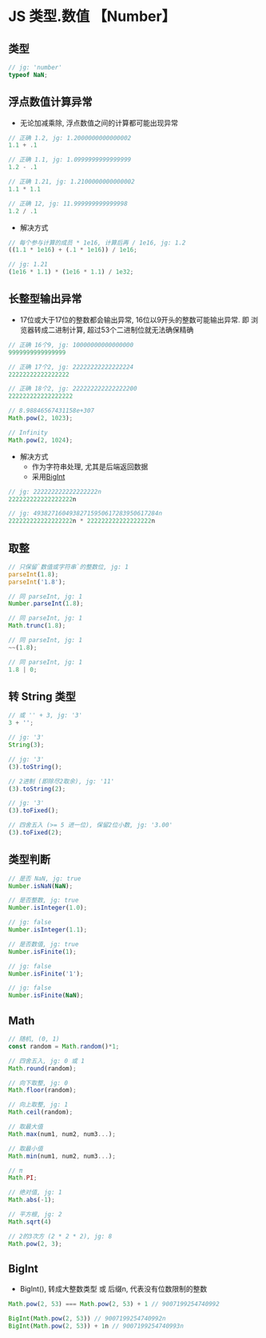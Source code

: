 # JS 类型.数值 【Number】

## 类型
```js
// jg: 'number'
typeof NaN;
```

## 浮点数值计算异常
* 无论加减乘除, 浮点数值之间的计算都可能出现异常
```js
// 正确 1.2, jg: 1.2000000000000002
1.1 + .1

// 正确 1.1, jg: 1.0999999999999999
1.2 - .1

// 正确 1.21, jg: 1.2100000000000002
1.1 * 1.1

// 正确 12, jg: 11.999999999999998
1.2 / .1
```

* 解决方式
```js
// 每个参与计算的成员 * 1e16, 计算后再 / 1e16, jg: 1.2
((1.1 * 1e16) + (.1 * 1e16)) / 1e16;

// jg: 1.21
(1e16 * 1.1) * (1e16 * 1.1) / 1e32;
```

## 长整型输出异常
* 17位或大于17位的整数都会输出异常, 16位以9开头的整数可能输出异常. 即 浏览器转成二进制计算, 超过53个二进制位就无法确保精确
```js
// 正确 16个9, jg: 10000000000000000
9999999999999999

// 正确 17个2, jg: 22222222222222224
22222222222222222

// 正确 18个2, jg: 222222222222222200
222222222222222222

// 8.98846567431158e+307
Math.pow(2, 1023);

// Infinity
Math.pow(2, 1024);
```

* 解决方式
	+ 作为字符串处理, 尤其是后端返回数据
	+ 采用[BigInt](#BigInt)
```js
// jg: 222222222222222222n
222222222222222222n

// jg: 49382716049382715950617283950617284n
222222222222222222n * 222222222222222222n
```

## 取整
```js
// 只保留`数值或字符串`的整数位, jg: 1
parseInt(1.8);
parseInt('1.8');

// 同 parseInt, jg: 1
Number.parseInt(1.8);

// 同 parseInt, jg: 1
Math.trunc(1.8);

// 同 parseInt, jg: 1
~~(1.8);

// 同 parseInt, jg: 1
1.8 | 0;
```

## 转 String 类型
```js
// 或 '' + 3, jg: '3'
3 + '';

// jg: '3'
String(3);

// jg: '3'
(3).toString();

// 2进制 (即除尽2取余), jg: '11'
(3).toString(2);

// jg: '3'
(3).toFixed();

// 四舍五入 (>= 5 进一位), 保留2位小数, jg: '3.00'
(3).toFixed(2);
```

## 类型判断
```js
// 是否 NaN, jg: true
Number.isNaN(NaN);

// 是否整数, jg: true
Number.isInteger(1.0);

// jg: false
Number.isInteger(1.1);

// 是否数值, jg: true
Number.isFinite(1);

// jg: false
Number.isFinite('1');

// jg: false
Number.isFinite(NaN);
```

## Math
```js
// 随机, (0, 1)
const random = Math.random()*1;

// 四舍五入, jg: 0 或 1
Math.round(random);

// 向下取整, jg: 0
Math.floor(random);

// 向上取整, jg: 1
Math.ceil(random);

// 取最大值
Math.max(num1, num2, num3...);

// 取最小值
Math.min(num1, num2, num3...);

// π
Math.PI;

// 绝对值, jg: 1
Math.abs(-1);

// 平方根, jg: 2
Math.sqrt(4)

// 2的3次方 (2 * 2 * 2), jg: 8
Math.pow(2, 3);
```

## BigInt
* BigInt(), 转成大整数类型 或 后缀n, 代表没有位数限制的整数
```js
Math.pow(2, 53) === Math.pow(2, 53) + 1 // 9007199254740992

BigInt(Math.pow(2, 53)) // 9007199254740992n
BigInt(Math.pow(2, 53)) + 1n // 9007199254740993n
```
